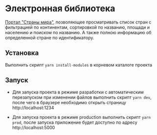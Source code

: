 # Электронная библиотека

[Портал "Страны мира"](https://world-countries-astral.herokuapp.com/ "Одностраничное веб приложение"), позволяющее просматривать список стран с фильтрацией по континентам, сортировкой по названию, площади и населению и поиском по названию. А также полною информацию об определенной стране по идентификатору.


## Установка

Выполнить скрипт `yarn install-modules` в корневом каталоге проекта

## Запуск

- Для запуска проекта в режиме разработки с автоматическим перезапуском при изменении файлов
выполнить скрипт `yarn dev`,
после чего в браузере необходимо открыть страницу http://localhost:1234

- Для запуска проекта в режиме production
выполнить скрипт `yarn prod`,
после запуска приложение будет доступно по адресу http://localhost:5000
